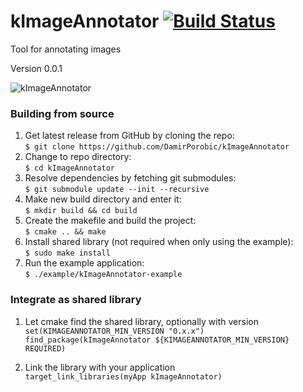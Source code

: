 # kImageAnnotator [![Build Status](https://travis-ci.org/DamirPorobic/kImageAnnotator.svg?branch=master)](https://travis-ci.org/DamirPorobic/kImageAnnotator)
Tool for annotating images

Version 0.0.1


![kImageAnnotator](https://imgur.com/y9CT0Ia.png "kImageAnnotator")


### Building from source

1. Get latest release from GitHub by cloning the repo:  
    `$ git clone https://github.com/DamirPorobic/kImageAnnotator`
2. Change to repo directory:  
    `$ cd kImageAnnotator`  
3. Resolve dependencies by fetching git submodules:  
    `$ git submodule update --init --recursive`  
4. Make new build directory and enter it:  
    `$ mkdir build && cd build`  
5. Create the makefile and build the project:  
    `$ cmake .. && make`  
6. Install shared library (not required when only using the example):  
    `$ sudo make install`
7. Run the example application:  
    `$ ./example/kImageAnnotator-example`

### Integrate as shared library

1. Let cmake find the shared library, optionally with version  
    `set(KIMAGEANNOTATOR_MIN_VERSION "0.x.x")`  
    `find_package(kImageAnnotator ${KIMAGEANNOTATOR_MIN_VERSION} REQUIRED)`  

2. Link the library with your application  
    `target_link_libraries(myApp kImageAnnotator)`  